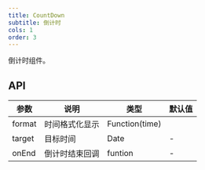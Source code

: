 ```yaml
---
title: CountDown 
subtitle: 倒计时
cols: 1
order: 3
---
```


倒计时组件。

## API

| 参数   | 说明           | 类型           | 默认值 |
| ------ | -------------- | -------------- | ------ |
| format | 时间格式化显示 | Function(time) |        |
| target | 目标时间       | Date           | -      |
| onEnd  | 倒计时结束回调 | funtion        | -      |
